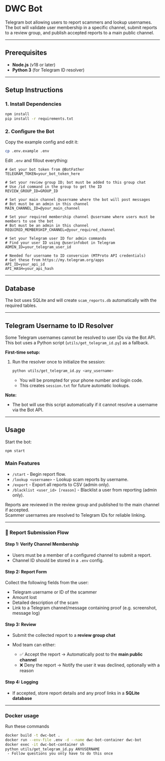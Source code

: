 # DWC Bot

Telegram bot allowing users to report scammers and lookup usernames. The bot will validate user membership in a specific channel, submit reports to a review group, and publish accepted reports to a main public channel.

---

## Prerequisites

- **Node.js** (v18 or later)
- **Python 3** (for Telegram ID resolver)

---

## Setup Instructions

### 1. Install Dependencies

```bash
npm install
pip install -r requirements.txt
```

### 2. Configure the Bot

Copy the example config and edit it:

```bash
cp .env.example .env
```

Edit `.env` and fillout everything:

```env
# Get your bot token from @BotFather
TELEGRAM_TOKEN=your_bot_token_here

# Set your review group ID; bot must be added to this group chat
# Use /id command in the group to get the ID
REVIEW_GROUP_ID=GROUP_ID

# Set your main channel @username where the bot will post messages
# Bot must be an admin in this channel
MAIN_CHANNEL_ID=@your_main_channel

# Set your required membership channel @username where users must be members to use the bot
# Bot must be an admin in this channel
REQUIRED_MEMBERSHIP_CHANNEL=@your_required_channel

# Set your Telegram user ID for admin commands
# Find your user ID using @userinfobot in Telegram
ADMIN_ID=your_telegram_user_id

# Needed for username to ID conversion (MTProto API credentials)
# Get these from https://my.telegram.org/apps
API_ID=your_api_id
API_HASH=your_api_hash
```

---

## Database

The bot uses SQLite and will create `scam_reports.db` automatically with the required tables.

---

## Telegram Username to ID Resolver

Some Telegram usernames cannot be resolved to user IDs via the Bot API.  
This bot uses a Python script (`utils/get_telegram_id.py`) as a fallback.

**First-time setup:**

1. Run the resolver once to initialize the session:

   ```bash
   python utils/get_telegram_id.py <any_username>
   ```

   - You will be prompted for your phone number and login code.
   - This creates `session.txt` for future automatic lookups.

**Note:**

- The bot will use this script automatically if it cannot resolve a username via the Bot API.

---

## Usage

Start the bot:

```bash
npm start
```

### Main Features

- `/start` - Begin report flow.
- `/lookup <username>` - Lookup scam reports by username.
- `/export` - Export all reports to CSV (admin only).
- `/blacklist <user_id> [reason]` - Blacklist a user from reporting (admin only).

Reports are reviewed in the review group and published to the main channel if accepted.  
Scammer usernames are resolved to Telegram IDs for reliable linking.

---

### 📝 Report Submission Flow

#### Step 1: Verify Channel Membership

- Users must be a member of a configured channel to submit a report.
- Channel ID should be stored in a `.env` config.

#### Step 2: Report Form

Collect the following fields from the user:

- Telegram username or ID of the scammer
- Amount lost
- Detailed description of the scam
- Link to a Telegram channel/message containing proof (e.g. screenshot, message log)

#### Step 3: Review

- Submit the collected report to a **review group chat**
- Mod team can either:

  - ✅ Accept the report → Automatically post to the **main public channel**
  - ❌ Deny the report → Notify the user it was declined, optionally with a reason

#### Step 4: Logging

- If accepted, store report details and any proof links in a **SQLite database**

---

### Docker usage

Run these commands

```bash
docker build -t dwc-bot .
docker run --env-file .env -d --name dwc-bot-container dwc-bot
docker exec -it dwc-bot-container sh
python utils/get_telegram_id.py ANYUSERNAME
 - Follow questions you only have to do this once
```
